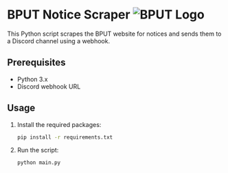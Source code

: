# BPUT Notice Scraper   ![BPUT Logo](https://media.discordapp.net/attachments/937333236214923304/1159095910236692520/Screenshot_2023_1004_172250.jpg?ex=651ea3af&is=651d522f&hm=3ff85e9c015715639bfdc34d48ad6c1a43ee685b2cf91f5440f23bce23ba8c4d&)

This Python script scrapes the BPUT website for notices and sends them to a Discord channel using a webhook.

## Prerequisites

- Python 3.x
- Discord webhook URL


## Usage

1. Install the required packages:

    ```bash
    pip install -r requirements.txt
    ```

2. Run the script:

    ```bash
    python main.py
